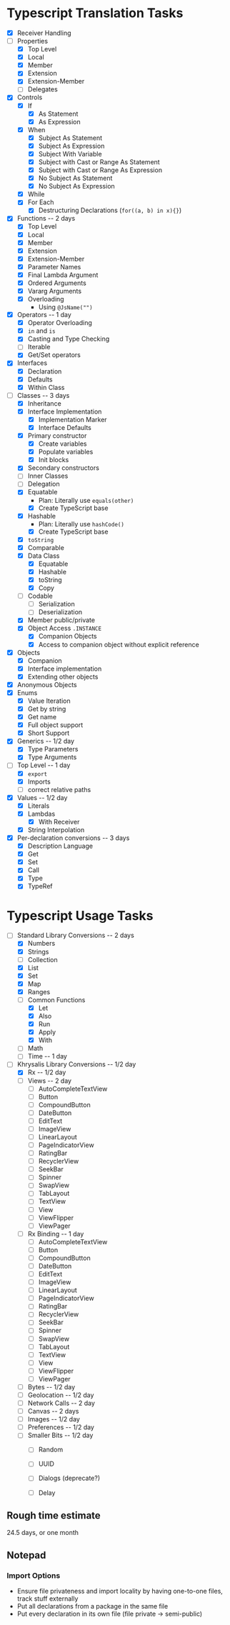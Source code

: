 # Typescript Translation Tasks

- [X] Receiver Handling
- [ ] Properties
    - [X] Top Level
    - [X] Local
    - [X] Member
    - [X] Extension
    - [X] Extension-Member
    - [ ] Delegates
- [X] Controls
    - [X] If
        - [X] As Statement
        - [X] As Expression
    - [X] When
        - [X] Subject As Statement
        - [X] Subject As Expression
        - [X] Subject With Variable
        - [X] Subject with Cast or Range As Statement
        - [X] Subject with Cast or Range As Expression
        - [X] No Subject As Statement
        - [X] No Subject As Expression
    - [X] While
    - [X] For Each
        - [X] Destructuring Declarations (`for((a, b) in x){}`)
- [X] Functions -- 2 days
    - [X] Top Level
    - [X] Local
    - [X] Member
    - [X] Extension
    - [X] Extension-Member
    - [X] Parameter Names
    - [X] Final Lambda Argument
    - [X] Ordered Arguments
    - [X] Vararg Arguments
    - [X] Overloading
        - Using `@JsName("")`
- [X] Operators -- 1 day
    - [X] Operator Overloading
    - [X] `in` and `is`
    - [X] Casting and Type Checking
    - [ ] Iterable
    - [X] Get/Set operators
- [X] Interfaces
    - [X] Declaration
    - [X] Defaults
    - [X] Within Class
- [ ] Classes -- 3 days
    - [X] Inheritance
    - [X] Interface Implementation
        - [X] Implementation Marker
        - [X] Interface Defaults
    - [X] Primary constructor
        - [X] Create variables
        - [X] Populate variables
        - [X] Init blocks
    - [X] Secondary constructors
    - [ ] Inner Classes
    - [ ] Delegation
    - [X] Equatable 
        - Plan: Literally use `equals(other)`
        - [X] Create TypeScript base
    - [X] Hashable
        - Plan: Literally use `hashCode()`
        - [X] Create TypeScript base
    - [X] `toString`
    - [X] Comparable
    - [X] Data Class
        - [X] Equatable
        - [X] Hashable
        - [X] toString
        - [X] Copy
    - [ ] Codable
        - [ ] Serialization
        - [ ] Deserialization
    - [X] Member public/private
    - [X] Object Access `.INSTANCE`
        - [X] Companion Objects
        - [X] Access to companion object without explicit reference
- [X] Objects
    - [X] Companion
    - [X] Interface implementation
    - [X] Extending other objects
- [X] Anonymous Objects
- [X] Enums
    - [X] Value Iteration
    - [X] Get by string
    - [X] Get name
    - [X] Full object support
    - [X] Short Support
- [X] Generics -- 1/2 day
    - [X] Type Parameters
    - [X] Type Arguments
- [ ] Top Level -- 1 day
    - [X] `export`
    - [X] Imports
    - [ ] correct relative paths
- [X] Values -- 1/2 day
    - [X] Literals
    - [X] Lambdas
        - [X] With Receiver
    - [X] String Interpolation
- [X] Per-declaration conversions -- 3 days
    - [X] Description Language
    - [X] Get
    - [X] Set
    - [X] Call
    - [X] Type
    - [X] TypeRef

# Typescript Usage Tasks
- [ ] Standard Library Conversions -- 2 days
    - [X] Numbers
    - [X] Strings
    - [ ] Collection
    - [X] List
    - [X] Set
    - [X] Map
    - [X] Ranges
    - [ ] Common Functions
        - [X] Let
        - [X] Also
        - [X] Run
        - [X] Apply
        - [X] With
    - [ ] Math
    - [ ] Time -- 1 day
- [ ] Khrysalis Library Conversions -- 1/2 day
    - [X] Rx -- 1/2 day
    - [ ] Views -- 2 day
        - [ ] AutoCompleteTextView
        - [ ] Button
        - [ ] CompoundButton
        - [ ] DateButton
        - [ ] EditText
        - [ ] ImageView
        - [ ] LinearLayout
        - [ ] PageIndicatorView
        - [ ] RatingBar
        - [ ] RecyclerView
        - [ ] SeekBar
        - [ ] Spinner
        - [ ] SwapView
        - [ ] TabLayout
        - [ ] TextView
        - [ ] View
        - [ ] ViewFlipper
        - [ ] ViewPager
    - [ ] Rx Binding -- 1 day
        - [ ] AutoCompleteTextView
        - [ ] Button
        - [ ] CompoundButton
        - [ ] DateButton
        - [ ] EditText
        - [ ] ImageView
        - [ ] LinearLayout
        - [ ] PageIndicatorView
        - [ ] RatingBar
        - [ ] RecyclerView
        - [ ] SeekBar
        - [ ] Spinner
        - [ ] SwapView
        - [ ] TabLayout
        - [ ] TextView
        - [ ] View
        - [ ] ViewFlipper
        - [ ] ViewPager
    - [ ] Bytes -- 1/2 day
    - [ ] Geolocation -- 1/2 day
    - [ ] Network Calls -- 2 day
    - [ ] Canvas -- 2 days
    - [ ] Images -- 1/2 day
    - [ ] Preferences -- 1/2 day
    - [ ] Smaller Bits -- 1/2 day
        - [ ] Random
        - [ ] UUID
        - [ ] Dialogs (deprecate?)
        - [ ] Delay
        
        
## Rough time estimate
24.5 days, or one month

## Notepad

### Import Options

- Ensure file privateness and import locality by having one-to-one files, track stuff externally
- Put all declarations from a package in the same file
- Put every declaration in its own file (file private -> semi-public)